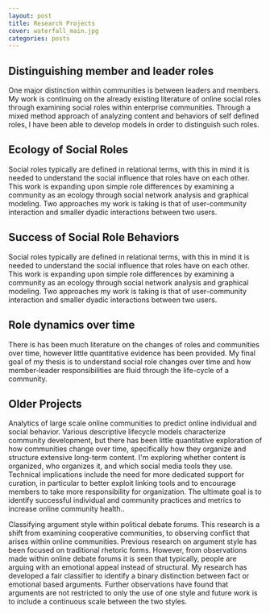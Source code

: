 ```yaml
---
layout: post
title: Research Projects
cover: waterfall_main.jpg
categories: posts
---
```


## Distinguishing member and leader roles

One major distinction within communities is between leaders and members. My work is continuing on the already existing literature of online social roles through examining social roles within enterprise communities. Through a mixed method approach of analyzing content and behaviors of self defined roles, I have been able to develop models in order to distinguish such roles.

## Ecology of Social Roles

Social roles typically are defined in relational terms, with this in mind it is needed to understand the social influence that roles have on each other. This work is expanding upon simple role differences by examining a community as an ecology through social network analysis and graphical modeling. Two approaches my work is taking is that of user-community interaction and smaller dyadic interactions between two users.

## Success of Social Role Behaviors

Social roles typically are defined in relational terms, with this in mind it is needed to understand the social influence that roles have on each other. This work is expanding upon simple role differences by examining a community as an ecology through social network analysis and graphical modeling. Two approaches my work is taking is that of user-community interaction and smaller dyadic interactions between two users.

## Role dynamics over time

There is has been much literature on the changes of roles and communities over time, however little quantitative evidence has been provided. My final goal of my thesis is to understand social role changes over time and how member-leader responsibilities are fluid through the life-cycle of a community.

## Older Projects

Analytics of large scale online communities to predict online individual and social behavior. Various descriptive lifecycle models characterize community development, but there has been little quantitative exploration of how communities change over time, specifically how they organize and structure extensive long-term content. I'm exploring whether content is organized, who organizes it, and which social media tools they use. Technical implications include the need for more dedicated support for curation, in particular to better exploit linking tools and to encourage members to take more responsibility for organization. The ultimate goal is to identify successful individual and community practices and metrics to increase online community health..

Classifying argument style within political debate forums. This research is a shift from examining cooperative communities, to observing conflict that arises within online communities. Previous research on argument style has been focused on traditional rhetoric forms. However, from observations made within online debate forums it is seen that typically, people are arguing with an emotional appeal instead of structural. My research has developed a fair classifier to identify a binary distinction between fact or emotional based arguments. Further observations have found that arguments are not restricted to only the use of one style and future work is to include a continuous scale between the two styles.



